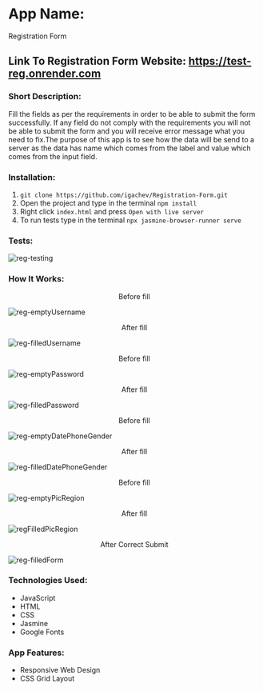 # App Name:
 Registration Form


## Link To Registration Form Website: https://test-reg.onrender.com

 ### Short Description:
 Fill the fields as per the requirements in order to be able to submit the form successfully. If any field do not comply with the requirements you will not be able to submit the form and you will receive error message what you need to fix.The purpose of this app is to see how the data will be send to a server as the data has name which comes from the label and value which comes from the input field.


 ### Installation:
 1. `git clone https://github.com/igachev/Registration-Form.git`
 2. Open the project and type in the terminal `npm install`
 3. Right click `index.html` and press `Open with live server`
 4. To run tests type in the terminal `npx jasmine-browser-runner serve`


### Tests:
<p align="center">
 
 ![reg-testing](https://github.com/igachev/Registration-Form/assets/102420254/6375da50-0445-40bc-916b-cb6c51957414)

</p>


### How It Works:
<p align="center">
Before fill
 
 ![reg-emptyUsername](https://github.com/igachev/Registration-Form/assets/102420254/100b91a1-ca73-4917-b8e0-1d0ff61a453e)

</p>


<p align="center">
 After fill
 
 ![reg-filledUsername](https://github.com/igachev/Registration-Form/assets/102420254/76d32f8c-48d8-4413-b377-8d36ae9091dd)

</p>


<p align="center">
 Before fill
 
 ![reg-emptyPassword](https://github.com/igachev/Registration-Form/assets/102420254/a0806a52-0d69-4752-b60f-d67f9e8da1d0)

</p>


<p align="center">
 After fill
 
 ![reg-filledPassword](https://github.com/igachev/Registration-Form/assets/102420254/fcd94e4b-62a9-4a7e-a91e-231e2489a7c2)

</p>


<p align="center">
 Before fill
 
 ![reg-emptyDatePhoneGender](https://github.com/igachev/Registration-Form/assets/102420254/fdc89303-b69e-43f3-be27-b11d447b07d9)

</p>


<p align="center">
 After fill
 
 ![reg-filledDatePhoneGender](https://github.com/igachev/Registration-Form/assets/102420254/ca02b932-d926-4e4d-9a37-c8ca97866a8e)

</p>


<p align="center">
Before fill
 
 ![reg-emptyPicRegion](https://github.com/igachev/Registration-Form/assets/102420254/eebedfab-8518-4c97-b505-729ecfc8663b)


</p>


<p align="center">
 After fill
 
 ![regFilledPicRegion](https://github.com/igachev/Registration-Form/assets/102420254/f6483b2b-b64b-411e-a62e-4e04593aaafe)


</p>


<p align="center">
 After Correct Submit
 
 ![reg-filledForm](https://github.com/igachev/Registration-Form/assets/102420254/adc3aa46-162a-4153-8535-d913b7e3eb34)

</p>


 ### Technologies Used:
- JavaScript
- HTML
- CSS
- Jasmine
- Google Fonts


### App Features:
- Responsive Web Design
- CSS Grid Layout
